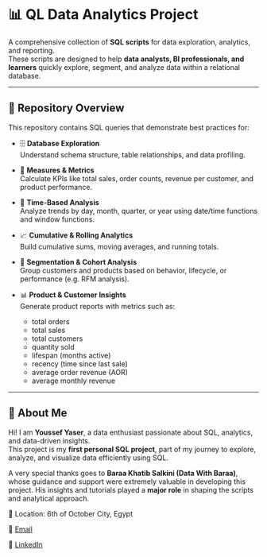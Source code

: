 # 📊 QL Data Analytics Project

A comprehensive collection of **SQL scripts** for data exploration, analytics, and reporting.  
These scripts are designed to help **data analysts, BI professionals, and learners** quickly explore, segment, and analyze data within a relational database.

---

## 📁 Repository Overview

This repository contains SQL queries that demonstrate best practices for:

- 🗄️ **Database Exploration**  
  Understand schema structure, table relationships, and data profiling.

- 📐 **Measures & Metrics**  
  Calculate KPIs like total sales, order counts, revenue per customer, and product performance.

- 📆 **Time-Based Analysis**  
  Analyze trends by day, month, quarter, or year using date/time functions and window functions.

- 📈 **Cumulative & Rolling Analytics**  
  Build cumulative sums, moving averages, and running totals.

- 🎯 **Segmentation & Cohort Analysis**  
  Group customers and products based on behavior, lifecycle, or performance (e.g. RFM analysis).

- 📊 **Product & Customer Insights**  
  Generate product reports with metrics such as:
  - total orders  
  - total sales  
  - total customers  
  - quantity sold  
  - lifespan (months active)  
  - recency (time since last sale)  
  - average order revenue (AOR)  
  - average monthly revenue  

---

## 👤 About Me

Hi! I am **Youssef Yaser**, a data enthusiast passionate about SQL, analytics, and data-driven insights.  
This project is my **first personal SQL project**, part of my journey to explore, analyze, and visualize data efficiently using SQL.  

A very special thanks goes to **Baraa Khatib Salkini (Data With Baraa)**, whose guidance and support were extremely valuable in developing this project. His insights and tutorials played a **major role** in shaping the scripts and analytical approach.

📍 Location: 6th of October City, Egypt

📧 [Email](youssefyaser561974@gmail.com)

💼 [LinkedIn](https://www.linkedin.com/in/youssef-yasser-26b810316/)

